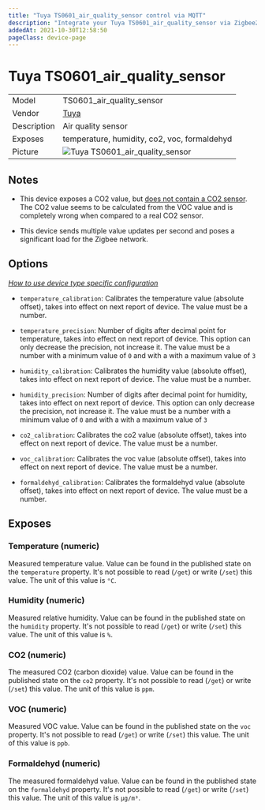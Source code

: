 ```yaml
---
title: "Tuya TS0601_air_quality_sensor control via MQTT"
description: "Integrate your Tuya TS0601_air_quality_sensor via Zigbee2MQTT with whatever smart home infrastructure you are using without the vendor's bridge or gateway."
addedAt: 2021-10-30T12:58:50
pageClass: device-page
---
```


<!-- !!!! -->
<!-- ATTENTION: This file is auto-generated through docgen! -->
<!-- You can only edit the "Notes"-Section between the two comment lines "Notes BEGIN" and "Notes END". -->
<!-- Do not use h1 or h2 heading within "## Notes"-Section. -->
<!-- !!!! -->

# Tuya TS0601_air_quality_sensor

|     |     |
|-----|-----|
| Model | TS0601_air_quality_sensor  |
| Vendor  | [Tuya](/supported-devices/#v=Tuya)  |
| Description | Air quality sensor |
| Exposes | temperature, humidity, co2, voc, formaldehyd |
| Picture | ![Tuya TS0601_air_quality_sensor](https://www.zigbee2mqtt.io/images/devices/TS0601_air_quality_sensor.png) |


<!-- Notes BEGIN: You can edit here. Add "## Notes" headline if not already present. -->
## Notes
* This device exposes a CO2 value, but [does not contain a CO2 sensor](https://community.home-assistant.io/t/blitzwolf-bw-ar01-air-quality-meter/338396). The CO2 value seems to be calculated from the VOC value and is completely wrong when compared to a real CO2 sensor.

* This device sends multiple value updates per second and poses a significant load for the Zigbee network.
<!-- Notes END: Do not edit below this line -->



## Options
*[How to use device type specific configuration](../guide/configuration/devices-groups.md#specific-device-options)*

* `temperature_calibration`: Calibrates the temperature value (absolute offset), takes into effect on next report of device. The value must be a number.

* `temperature_precision`: Number of digits after decimal point for temperature, takes into effect on next report of device. This option can only decrease the precision, not increase it. The value must be a number with a minimum value of `0` and with a with a maximum value of `3`

* `humidity_calibration`: Calibrates the humidity value (absolute offset), takes into effect on next report of device. The value must be a number.

* `humidity_precision`: Number of digits after decimal point for humidity, takes into effect on next report of device. This option can only decrease the precision, not increase it. The value must be a number with a minimum value of `0` and with a with a maximum value of `3`

* `co2_calibration`: Calibrates the co2 value (absolute offset), takes into effect on next report of device. The value must be a number.

* `voc_calibration`: Calibrates the voc value (absolute offset), takes into effect on next report of device. The value must be a number.

* `formaldehyd_calibration`: Calibrates the formaldehyd value (absolute offset), takes into effect on next report of device. The value must be a number.


## Exposes

### Temperature (numeric)
Measured temperature value.
Value can be found in the published state on the `temperature` property.
It's not possible to read (`/get`) or write (`/set`) this value.
The unit of this value is `°C`.

### Humidity (numeric)
Measured relative humidity.
Value can be found in the published state on the `humidity` property.
It's not possible to read (`/get`) or write (`/set`) this value.
The unit of this value is `%`.

### CO2 (numeric)
The measured CO2 (carbon dioxide) value.
Value can be found in the published state on the `co2` property.
It's not possible to read (`/get`) or write (`/set`) this value.
The unit of this value is `ppm`.

### VOC (numeric)
Measured VOC value.
Value can be found in the published state on the `voc` property.
It's not possible to read (`/get`) or write (`/set`) this value.
The unit of this value is `ppb`.

### Formaldehyd (numeric)
The measured formaldehyd value.
Value can be found in the published state on the `formaldehyd` property.
It's not possible to read (`/get`) or write (`/set`) this value.
The unit of this value is `µg/m³`.

